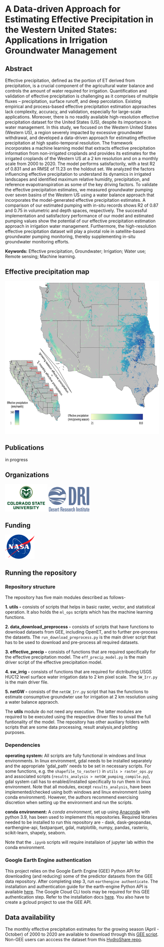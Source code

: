 # A Data-driven Approach for Estimating Effective Precipitation in the Western United States: Applications in Irrigation Groundwater Management

## Abstract
Effective precipitation, defined as the portion of ET derived from precipitation, is a crucial component of the agricultural water balance and controls the amount of water required for irrigation. Quantification and validation of effective precipitation is challenging as it comprises of multiple fluxes – precipitation, surface runoff, and deep percolation. Existing empirical and process-based effective precipitation estimation approaches lack complexity, accuracy, and validation, especially for large-scale applications.  Moreover, there is no readily available high-resolution effective precipitation dataset for the United States (US), despite its importance in water management. In this study, we focused on the Western United States (Western US), a region severely impacted by excessive groundwater withdrawal, and developed a data-driven approach for estimating effective precipitation at high spatio-temporal resolution. The framework incorporates a machine learning model that extracts effective precipitation information from non-irrigated croplands and provides its estimates for the irrigated croplands of the Western US at a 2 km resolution and on a monthly scale from 2000 to 2020. The model performs satisfactorily, with a test R2 of 0.831 and an RMSE of 11.23 on the holdout set. We analyzed the factors influencing effective precipitation to understand its dynamics in irrigated landscapes and identified maximum relative humidity, precipitation, and reference evapotranspiration as some of the key driving factors. To validate the effective precipitation estimates, we measured groundwater pumping over seven basins of the Western US using a water balance approach that incorporates the model-generated effective precipitation estimates. A comparison of our estimated pumping with in-situ records shows R2 of 0.87 and 0.75 in volumetric and depth spaces, respectively. The successful implementation and satisfactory performance of our model and estimated pumping values show the potential of our effective precipitation estimation approach in irrigation water management. Furthermore, the high-resolution effective precipitation dataset will play a pivotal role in satellite-based groundwater pumping monitoring, thereby supplementing in-situ groundwater monitoring efforts.

__Keywords:__ Effective precipitation, Groundwater; Irrigation; Water use; Remote sensing; Machine learning.

## Effective precipitation map
<img src="readme_figs/Peff_map.png" height="500"/> 

## Publications
in progress

## Organizations
<img src="readme_figs/CSU-Signature-C-357-617.png" height="90"/> <img src="readme_figs/Official-DRI-Logo-for-Web.png" height="80"/>

## Funding
<img src="readme_figs/NASA-Logo-Large.png" height="80"/>

## Running the repository

### Repository structure
The repository has five main modules described as follows-

__1. utils -__ consists of scripts that helps in basic raster, vector, and statistical operation. It also holds the `ml_ops` scripts which has the machine learning functions.

__2. data_download_preprocess -__ consists of scripts that have functions to download datasets from GEE, including OpenET, and to further pre-process the datasets. The `run_download_preprocess.py` is the main driver script that has to be used to download and pre-process all required datasets.

__3. effective_precip -__ consists of functions that are required specifically for the effective precipitation model. The `eff_precip_model.py` is the main driver script of the 
effective precipitation model.

__4. sw_irrig -__ consists of functions that are required for dictributing USGS HUC12 level surface water irrigation data to 2 km pixel scale. The `SW_Irr.py` is the main driver file.

__5. netGW -__ consists of the `netGW_Irr.py` script that has the functions to estimate consumptive groundwter use for irrigation at 2 km resolution using a water balance appraoch.  

The __utils__ module do not need any execution. The latter modules are required to be executed using the respective driver files to unvail the full funtionality of the model. The repository has other auxiliary folders with scripts that are some data processing, result analysis,and plotting purposes.

### Dependencies
__operating system:__ All scripts are fully functional in windows and linux environments. In linux environment, gdal needs to be installed separately and the appropriate 'gdal_path' needs to be set in necessary scripts. For some functions, e.g. the `shapefile_to_raster()` in `utils > raster_ops.py` and associated scripts (`results_analysis > netGW_pumping_compile.py`), gdal system call has to enabled/installed specifically to run them in linux environment. Note that all modules, except `results_analysis`, have been implemented/checked using both windows and linux environment (using conda environment). However, the authors recommend exercising discretion when setting up the environment and run the scripts.

__conda environment:__ A _conda environment_, set up using [Anaconda](https://www.anaconda.com/products/individual) with python 3.9, has been used to implement this repositories. Required libraries needed to be installed to run this repository are - dask, dask-geopandas, earthengine-api, fastparquet, gdal, matplotlib, numpy, pandas, rasterio, scikit-learn, shapely, seaborn. 

Note that the `.ipynb` scripts will require installaion of jupyter lab within the conda environment.

### Google Earth Engine authentication
This project relies on the Google Earth Engine (GEE) Python API for downloading (and reducing) some of the predictor datasets from the GEE
data repository. After completing step 3, run ```earthengine authenticate```. The installation and authentication guide 
for the earth-engine Python API is available [here](https://developers.google.com/earth-engine/guides/python_install). The Google Cloud CLI tools
may be required for this GEE authentication step. Refer to the installation docs [here](https://cloud.google.com/sdk/docs/install-sdk). You also have to create a gcloud project to use the GEE API. 


## Data availability
The monthly effective precipitation estimates for the growing season (April - October) of 2000 to 2020 are available to download through this [GEE script](https://code.earthengine.google.com/8a41d8cbfb32e73cb339be98c111c875). Non-GEE users can acccess the dataset from this [HydroShare repo](https://www.hydroshare.org/resource/c33ce80f5ae44fe6ab2e5dd3c128eb0b/).

